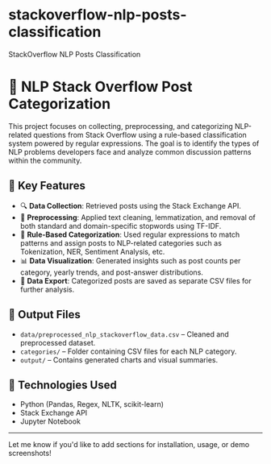 # stackoverflow-nlp-posts-classification
StackOverflow NLP Posts Classification

# 🧠 NLP Stack Overflow Post Categorization

This project focuses on collecting, preprocessing, and categorizing NLP-related questions from Stack Overflow using a rule-based classification system powered by regular expressions. The goal is to identify the types of NLP problems developers face and analyze common discussion patterns within the community.

## 🚀 Key Features

- 🔍 **Data Collection**: Retrieved posts using the Stack Exchange API.
- 🧹 **Preprocessing**: Applied text cleaning, lemmatization, and removal of both standard and domain-specific stopwords using TF-IDF.
- 🧠 **Rule-Based Categorization**: Used regular expressions to match patterns and assign posts to NLP-related categories such as Tokenization, NER, Sentiment Analysis, etc.
- 📊 **Data Visualization**: Generated insights such as post counts per category, yearly trends, and post-answer distributions.
- 💾 **Data Export**: Categorized posts are saved as separate CSV files for further analysis.

## 📂 Output Files

- `data/preprocessed_nlp_stackoverflow_data.csv` – Cleaned and preprocessed dataset.
- `categories/` – Folder containing CSV files for each NLP category.
- `output/` – Contains generated charts and visual summaries.

## 📌 Technologies Used

- Python (Pandas, Regex, NLTK, scikit-learn)
- Stack Exchange API
- Jupyter Notebook

---

Let me know if you'd like to add sections for installation, usage, or demo screenshots!

